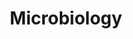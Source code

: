 ---
layout: course-page
title: Microbiology
instructor:
  - name: Mr. Christopher Chopp
    url: former/MrChristopherChopp
coursename: KAMSC MICROBIOLOGY (H)
description: "<b>A college level course</b> designed to introduce students to the various roles microorganisms play as they relate to human activities.  Laboratory work includes microbial techniques in culturing, staining, and enumeration of microorganisms from soil, water, food, and humans.  Lecture, extensive labs, guest lectures, and field trips are utilized to discuss metabolism, genetics and disease potential of these organisms."
---